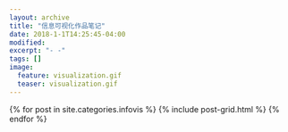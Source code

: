 ```yaml
---
layout: archive
title: "信息可视化作品笔记"
date: 2018-1-1T14:25:45-04:00
modified:
excerpt: "- -"
tags: []
image: 
  feature: visualization.gif
  teaser: visualization.gif
---
```



<div class="tiles">
{% for post in site.categories.infovis %}
  {% include post-grid.html %}
{% endfor %}
</div><!-- /.tiles 把所有categories 有 infovis 的列出来-->